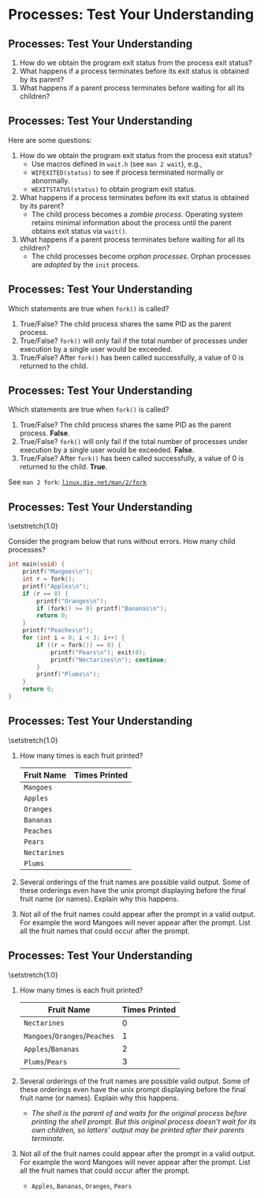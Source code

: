 # Processes: Test Your Understanding

## Processes: Test Your Understanding

1. How do we obtain the program exit status from the process exit status?
2. What happens if a process terminates before its exit status is obtained by its parent?
3. What happens if a parent process terminates before waiting for all its children?

## Processes: Test Your Understanding

Here are some questions:

1. How do we obtain the program exit status from the process exit status?
   - Use macros defined in `wait.h` (see `man 2 wait`), e.g.,
   - `WIFEXITED(status)` to see if process terminated normally or abnormally.
   - `WEXITSTATUS(status)` to obtain program exit status.
2. What happens if a process terminates before its exit status is obtained by its parent?
   - The child process becomes a _zombie process_. Operating system retains minimal information about the process until the parent obtains exit status via `wait()`.
3. What happens if a parent process terminates before waiting for all its children?
   - The child processes become _orphan processes_. Orphan processes are _adopted_ by the `init` process.

## Processes: Test Your Understanding

Which statements are true when `fork()` is called?

1. True/False? The child process shares the same PID as the parent process.
2. True/False? `fork()` will only fail if the total number of processes under execution by a single user would be exceeded.
3. True/False? After `fork()` has been called successfully, a value of 0 is returned to the child.

## Processes: Test Your Understanding

Which statements are true when `fork()` is called?

1. True/False? The child process shares the same PID as the parent process. **False**.
2. True/False? `fork()` will only fail if the total number of processes under execution by a single user would be exceeded. **False**.
3. True/False? After `fork()` has been called successfully, a value of 0 is returned to the child. **True**.

See `man 2 fork`: [`linux.die.net/man/2/fork`](https://linux.die.net/man/2/fork)

## Processes: Test Your Understanding

\setstretch{1.0}

Consider the program below that runs without errors. How many child processes?

```c
int main(void) {
    printf("Mangoes\n");
    int r = fork();
    printf("Apples\n");
    if (r == 0) {
        printf("Oranges\n");
        if (fork() >= 0) printf("Bananas\n");
        return 0;
    }
    printf("Peaches\n");
    for (int i = 0; i < 3; i++) {
        if ((r = fork()) == 0) {
            printf("Pears\n"); exit(0);
            printf("Nectarines\n"); continue;
        }
        printf("Plums\n");
    }
    return 0;
}
```

## Processes: Test Your Understanding

\setstretch{1.0}

1. How many times is each fruit printed?

   | Fruit Name   | Times Printed |
   | ------------ | ------------- |
   | `Mangoes`    |               |
   | `Apples`     |               |
   | `Oranges`    |               |
   | `Bananas`    |               |
   | `Peaches`    |               |
   | `Pears`      |               |
   | `Nectarines` |               |
   | `Plums`      |               |

2. Several orderings of the fruit names are possible valid output. Some of these orderings even have the unix prompt displaying before the final fruit name (or names). Explain why this happens.
3. Not all of the fruit names could appear after the prompt in a valid output. For example the word Mangoes will never appear after the prompt. List all the fruit names that could occur after the prompt.

## Processes: Test Your Understanding

\setstretch{1.0}

1. How many times is each fruit printed?

   | Fruit Name                    | Times Printed |
   | ----------------------------- | ------------- |
   | `Nectarines`                  | 0             |
   | `Mangoes`/`Oranges`/`Peaches` | 1             |
   | `Apples`/`Bananas`            | 2             |
   | `Plums`/`Pears`               | 3             |

2. Several orderings of the fruit names are possible valid output. Some of these orderings even have the unix prompt displaying before the final fruit name (or names). Explain why this happens.

   - _The shell is the parent of and waits for the original process before printing the shell prompt. But this original process doesn't wait for its own children, so latters' output may be printed after their parents terminate._

3. Not all of the fruit names could appear after the prompt in a valid output. For example the word Mangoes will never appear after the prompt. List all the fruit names that could occur after the prompt.

   - `Apples`, `Bananas`, `Oranges`, `Pears`
